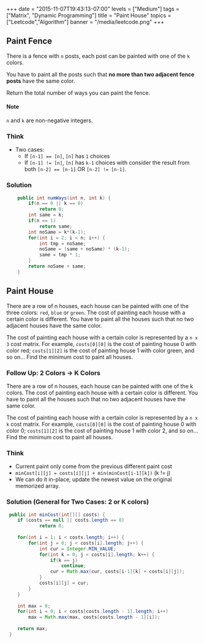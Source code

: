 +++
date = "2015-11-07T19:43:13-07:00"
levels = ["Medium"]
tags = ["Matrix", "Dynamic Programming"]
title = "Paint House"
topics = ["Leetcode","Algorithm"]
banner = "/media/leetcode.png"
+++

## Paint Fence
There is a fence with `n` posts, each post can be painted with one of the `k` colors.

You have to paint all the posts such that **no more than two adjacent fence posts** have the same color.

Return the total number of ways you can paint the fence.

#### Note
`n` and `k` are non-negative integers.

### Think
- Two cases: 
    - If `[n-1] == [n]`, `[n]` has `1` choices
    - If `[n-1] != [n]`, `[n]` has `k-1` choices with consider the result from both `[n-2] == [n-1]` OR `[n-2] != [n-1]`.

### Solution
```java
    public int numWays(int n, int k) {  
        if(n == 0 || k == 0)  
            return 0;  
        int same = k;
        if(n == 1)
            return same;
        int noSame = k*(k-1);
        for(int i = 2; i < n; i++) {
            int tmp = noSame;
            noSame = (same + noSame) * (k-1);
            same = tmp * 1;
        }
        return noSame + same;
    }
```


## Paint House
There are a row of n houses, each house can be painted with one of the three colors: `red`, `blue` or `green`. The cost of painting each house with a certain color is different. You have to paint all the houses such that no two adjacent houses have the same color.

The cost of painting each house with a certain color is represented by a `n x 3` cost matrix. For example, `costs[0][0]` is the cost of painting house 0 with color red; `costs[1][2]` is the cost of painting house 1 with color green, and so on... Find the minimum cost to paint all houses.

### Follow Up: 2 Colors -> K Colors
There are a row of n houses, each house can be painted with one of the k colors. The cost of painting each house with a certain color is different. You have to paint all the houses such that no two adjacent houses have the same color.

The cost of painting each house with a certain color is represented by a `n x k` cost matrix. For example, `costs[0][0]` is the cost of painting house 0 with color 0; `costs[1][2]` is the cost of painting house 1 with color 2, and so on… Find the minimum cost to paint all houses.

### Think
- Current paint only come from the previous different paint cost
- `minCost[i][j] = costs[i][j] + min(minCost[i-1][k])` (k != j) 
- We can do it in-place, update the newest value on the original memorized array.

### Solution (General for Two Cases: 2 or K colors)
```java
 public int minCost(int[][] costs) {
    if (costs == null || costs.length == 0) 
            return 0;
    
    for(int i = 1; i < costs.length; i++) {
        for(int j = 0; j < costs[i].length; j++) {
            int cur = Integer.MIN_VALUE;
            for(int k = 0; j < costs[i].length; k++) {
                if(k == j)
                    continue;
                cur = Math.max(cur, costs[i-1][k] + costs[i][j]);
            }
            costs[i][j] = cur;
        }
    }
    
    int max = 0;
    for(int i = 0; i < costs[costs.length - 1].length; i++)
        max = Math.max(max, costs[costs.length - 1][i]);
    
    return max;
 }
```